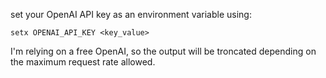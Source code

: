 set your OpenAI API key as an environment variable using:

```
setx OPENAI_API_KEY <key_value>
```

I'm relying on a free OpenAI, so the output will be troncated depending on the maximum request rate allowed. 

